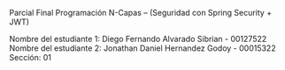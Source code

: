 Parcial Final Programación N-Capas – (Seguridad con Spring Security + JWT)

Nombre del estudiante 1: Diego Fernando Alvarado Sibrian - 00127522
Nombre del estudiante 2: Jonathan Daniel Hernandez Godoy - 00015322
Sección: 01
